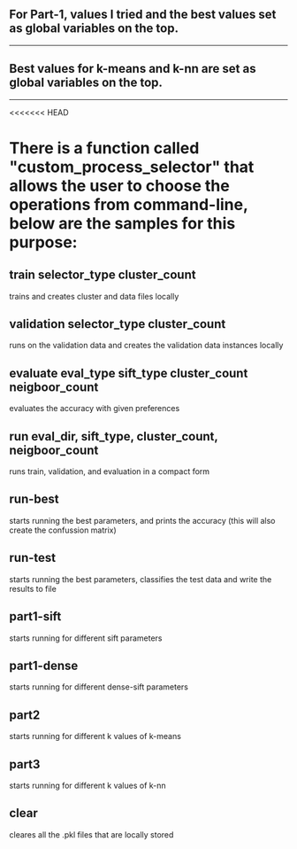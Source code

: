 ## For Part-1, values I tried and the best values set as global variables on the top.
--------------------------------------------------------------------------------
## Best values for k-means and k-nn are set as global variables on the top.
--------------------------------------------------------------------------------
<<<<<<< HEAD
# There is a function called "custom_process_selector" that allows the user to choose the operations from command-line, below are the samples for this purpose:
## train selector_type cluster_count
trains and creates cluster and data files locally
## validation selector_type cluster_count
runs on the validation data and creates the validation data instances locally
## evaluate eval_type sift_type cluster_count neigboor_count
evaluates the accuracy with given preferences
## run eval_dir, sift_type, cluster_count, neigboor_count
runs train, validation, and evaluation in a compact form
## run-best
starts running the best parameters, and prints the accuracy (this will also create the confussion matrix)
## run-test
starts running the best parameters, classifies the test data and write the results to file
## part1-sift
starts running for different sift parameters
## part1-dense
starts running for different dense-sift parameters
## part2
starts running for different k values of k-means
## part3
starts running for different k values of k-nn
## clear
cleares all the .pkl files that are locally stored
